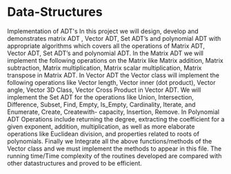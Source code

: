 # Data-Structures
Implementation of ADT's
In this project we will design, develop and demonstrates matrix ADT , Vector ADT, Set ADT’s 
and polynomial ADT with appropriate algorithms which covers all the operations of Matrix 
ADT, Vector ADT, Set ADT’s and polynomial ADT. In the Matrix ADT we will implement 
the following operations on the Matrix like Matrix addition, Matrix subtraction, Matrix 
multiplication, Matrix scalar multiplication, Matrix transpose in Matrix ADT. In Vector ADT 
the Vector class will implement the following operations like Vector length, Vector inner (dot 
product), Vector angle, Vector 3D Class, Vector Cross Product in Vector ADT. We will 
implement the Set ADT for the operations like Union, Intersection, Difference, Subset, Find, 
Empty, Is_Empty, Cardinality, Iterate, and Enumerate, Create, Createwith- capacity, Insertion, 
Remove. In Polynomial ADT Operations include returning the degree, extracting the 
coefficient for a given exponent, addition, multiplication, as well as more elaborate operations 
like Euclidean division, and properties related to roots of polynomials. Finally we Integrate all 
the above functions/methods of the Vector class and we must implement the methods to appear 
in this file. The running time/Time complexity of the routines developed are compared with 
other datastructures and proved to be efficient.
